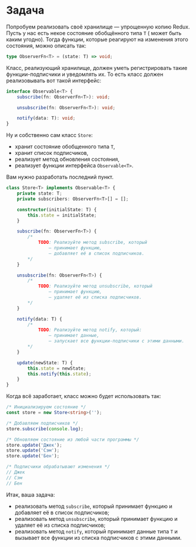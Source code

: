# Задача

Попробуем реализовать своё хранилище — упрощенную копию Redux. Пусть у нас есть некое состояние обобщённого типа `T` (
может быть каким угодно). Тогда функции, которые реагируют на изменения этого состояния, можно описать так:

```ts
type ObserverFn<T> = (state: T) => void;
```

Класс, реализующий хранилище, должен уметь регистрировать такие функции-подписчики и уведомлять их. То есть класс должен
реализовывать вот такой интерфейс:

```ts
interface Observable<T> {
    subscribe(fn: ObserverFn<T>): void;

    unsubscribe(fn: ObserverFn<T>): void;

    notify(data: T): void;
}
```

Ну и собственно сам класс `Store`:

* хранит состояние обобщенного типа `T`,
* хранит список подписчиков,
* реализует метод обновления состояния,
* реализует функции интерфейса `Observable<T>`.

Вам нужно разработать последний пункт.

```ts
class Store<T> implements Observable<T> {
    private state: T;
    private subscribers: ObserverFn<T>[] = [];

    constructor(initialState: T) {
        this.state = initialState;
    }

    subscribe(fn: ObserverFn<T>) {
        /*
            TODO: Реализуйте метод subscribe, который
                — принимает функцию,
                — добавляет её в список подписчиков.
        */
    }

    unsubscribe(fn: ObserverFn<T>) {
        /*
            TODO: Реализуйте метод unsubscribe, который
                — принимает функцию,
                — удаляет её из списка подписчиков.
        */
    }

    notify(data: T) {
        /*
            TODO: Реализуйте метод notify, который: 
                — принимает данные,
                — запускает все функции-подписчики с этими данными.
        */
    }

    update(newState: T) {
        this.state = newState;
        this.notify(this.state);
    }
}
```

Когда всё заработает, класс можно будет использовать так:

```ts
/* Инициализируем состояние */
const store = new Store<string>('');

/* Добавляем подписчиков */
store.subscribe(console.log);

/* Обновляем состояние из любой части программы */
store.update('Джек');
store.update('Сэм');
store.update('Бен');

/* Подписчики обрабатывают изменения */
// Джек
// Сэм
// Бен
```

Итак, ваша задача:

* реализовать метод `subscribe`, который принимает функцию и добавляет её в список подписчиков;
* реализовать метод `unsubscribe`, который принимает функцию и удаляет её из списка подписчиков;
* реализовать метод `notify`, который принимает данные типа `T` и вызывает все функции из списка подписчиков с этими
  данными.

